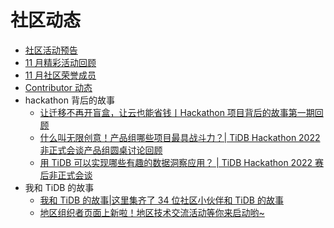 # 社区动态

- [社区活动预告](1-upcoming-events.md)
- [11 月精彩活动回顾](2-event-summary.md)
- [11 月社区荣誉成员](3-mva-202211.md)
- [Contributor 动态](4-contributors.md)
- hackathon 背后的故事
  - [让迁移不再开盲盒，让云也能省钱丨Hackathon 项目背后的故事第一期回顾](5-hackathon-2022-story/1-hackathon-2022-story-1-cloud.md)
  - [什么叫无限创意！产品组哪些项目最具战斗力？| TiDB Hackathon 2022 非正式会谈产品组圆桌讨论回顾](5-hackathon-2022-story/2-hackathon-2022-story-2.md)
  - [用 TiDB 可以实现哪些有趣的数据洞察应用？ | TiDB Hackathon 2022 赛后非正式会谈](5-hackathon-2022-story/3-hackathon-2022-story-3.md)
- 我和 TiDB 的故事
  - [我和 TiDB 的故事|这里集齐了 34 位社区小伙伴和 TiDB 的故事](6-tidb-story/1-tidb-community-story.md)
  - [地区组织者页面上新啦！地区技术交流活动等你来启动哟~ ](6-tidb-story/2-tidb-regional-meetup.md)
